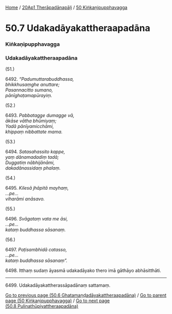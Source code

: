
[Home](/) / [20Ap1 Therāpadānapāḷi](/tipitaka/20Ap1.md) / [50 Kiṅkaṇipupphavagga](/tipitaka/20Ap1/50.md)

# 50.7 Udakadāyakattheraapadāna

### Kiṅkaṇipupphavagga

### Udakadāyakattheraapadāna

(51.)

6492\. _“Padumuttarabuddhassa,_  
_bhikkhusaṃghe anuttare;_  
_Pasannacitto sumano,_  
_pānīghaṭamapūrayiṃ._  


(52.)

6493\. _Pabbatagge dumagge vā,_  
_ākāse vātha bhūmiyaṃ;_  
_Yadā pānīyamicchāmi,_  
_khippaṃ nibbattate mama._  


(53.)

6494\. _Satasahassito kappe,_  
_yaṃ dānamadadiṃ tadā;_  
_Duggatiṃ nābhijānāmi,_  
_dakadānassidaṃ phalaṃ._  


(54.)

6495\. _Kilesā jhāpitā mayhaṃ,_  
_…pe…_  
_viharāmi anāsavo._  


(55.)

6496\. _Svāgataṃ vata me āsi,_  
_…pe…_  
_kataṃ buddhassa sāsanaṃ._  


(56.)

6497\. _Paṭisambhidā catasso,_  
_…pe…_  
_kataṃ buddhassa sāsanaṃ”._  


6498\. Itthaṃ sudaṃ āyasmā udakadāyako thero imā gāthāyo abhāsitthāti.

---

6499\. Udakadāyakattherassāpadānaṃ sattamaṃ.



[Go to previous page (50.6 Ghatamaṇḍadāyakattheraapadāna)](/tipitaka/20Ap1/50/50.6.md) / [Go to parent page (50 Kiṅkaṇipupphavagga)](/tipitaka/20Ap1/50.md) / [Go to next page (50.8 Pulinathūpiyattheraapadāna)](/tipitaka/20Ap1/50/50.8.md)


